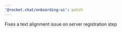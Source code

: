 ```yaml
---
'@rocket.chat/onboarding-ui': patch
---
```


Fixes a text alignment issue on server registration step

